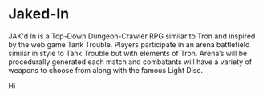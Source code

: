 # Jaked-In
JAK'd In is a Top-Down Dungeon-Crawler RPG similar to Tron and inspired by the web game Tank Trouble. Players participate in an arena battlefield similar in style to Tank Trouble but with elements of Tron. Arena’s will be procedurally generated each match and combatants will have a variety of weapons to choose from along with the famous Light Disc. 

Hi
